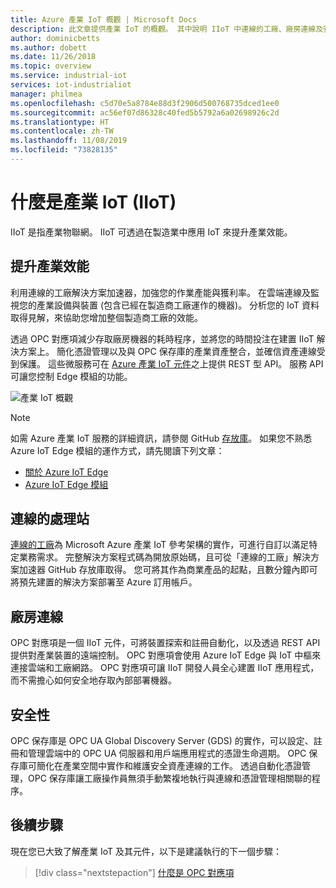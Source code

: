 ```yaml
---
title: Azure 產業 IoT 概觀 | Microsoft Docs
description: 此文章提供產業 IoT 的概觀。 其中說明 IIoT 中連線的工廠、廠房連線及安全性元件。
author: dominicbetts
ms.author: dobett
ms.date: 11/26/2018
ms.topic: overview
ms.service: industrial-iot
services: iot-industrialiot
manager: philmea
ms.openlocfilehash: c5d70e5a8784e88d3f2906d500768735dced1ee0
ms.sourcegitcommit: ac56ef07d86328c40fed5b5792a6a02698926c2d
ms.translationtype: HT
ms.contentlocale: zh-TW
ms.lasthandoff: 11/08/2019
ms.locfileid: "73828135"
---
```

# <a name="what-is-industrial-iot-iiot"></a>什麼是產業 IoT (IIoT)

IIoT 是指產業物聯網。 IIoT 可透過在製造業中應用 IoT 來提升產業效能。 

## <a name="improve-industrial-efficiencies"></a>提升產業效能

利用連線的工廠解決方案加速器，加強您的作業產能與獲利率。 在雲端連線及監視您的產業設備與裝置 (包含已經在製造商工廠運作的機器)。 分析您的 IoT 資料取得見解，來協助您增加整個製造商工廠的效能。

透過 OPC 對應項減少存取廠房機器的耗時程序，並將您的時間投注在建置 IIoT 解決方案上。 簡化憑證管理以及與 OPC 保存庫的產業資產整合，並確信資產連線受到保護。 這些微服務可在 [Azure 產業 IoT 元件](https://github.com/Azure/azure-iiot-opc-ua)之上提供 REST 型 API。 服務 API 可讓您控制 Edge 模組的功能。 

![產業 IoT 概觀](media/overview-iot-industrial/overview.png)

> [!NOTE]
> 如需 Azure 產業 IoT 服務的詳細資訊，請參閱 GitHub [存放庫](https://github.com/Azure/azure-iiot-services)。
如果您不熟悉 Azure IoT Edge 模組的運作方式，請先閱讀下列文章：
- [關於 Azure IoT Edge](../iot-edge/about-iot-edge.md)
- [Azure IoT Edge 模組](../iot-edge/iot-edge-modules.md)

## <a name="connected-factory"></a>連線的處理站

[連線的工廠](../iot-accelerators/iot-accelerators-connected-factory-features.md)為 Microsoft Azure 產業 IoT 參考架構的實作，可進行自訂以滿足特定業務需求。 完整解決方案程式碼為開放原始碼，且可從「連線的工廠」解決方案加速器 GitHub 存放庫取得。 您可將其作為商業產品的起點，且數分鐘內即可將預先建置的解決方案部署至 Azure 訂用帳戶。 

## <a name="factory-floor-connectivity"></a>廠房連線

OPC 對應項是一個 IIoT 元件，可將裝置探索和註冊自動化，以及透過 REST API 提供對產業裝置的遠端控制。 OPC 對應項會使用 Azure IoT Edge 與 IoT 中樞來連接雲端和工廠網路。 OPC 對應項可讓 IIoT 開發人員全心建置 IIoT 應用程式，而不需擔心如何安全地存取內部部署機器。

## <a name="security"></a>安全性

OPC 保存庫是 OPC UA Global Discovery Server (GDS) 的實作，可以設定、註冊和管理雲端中的 OPC UA 伺服器和用戶端應用程式的憑證生命週期。 OPC 保存庫可簡化在產業空間中實作和維護安全資產連線的工作。 透過自動化憑證管理，OPC 保存庫讓工廠操作員無須手動繁複地執行與連線和憑證管理相關聯的程序。

## <a name="next-steps"></a>後續步驟

現在您已大致了解產業 IoT 及其元件，以下是建議執行的下一個步驟：

> [!div class="nextstepaction"]
> [什麼是 OPC 對應項](overview-opc-twin.md)

